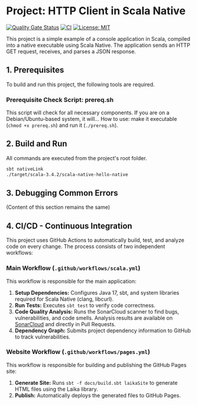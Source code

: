 # Project: HTTP Client in Scala Native
[![Quality Gate Status](https://sonarcloud.io/api/project_badges/measure?project=Goldmak_scala-native&metric=alert_status)](https://sonarcloud.io/summary/new_code?id=Goldmak_scala-native) [![CI](https://github.com/Goldmak/scala-native/actions/workflows/scala.yml/badge.svg)](https://github.com/Goldmak/scala-native/actions/workflows/scala.yml) [![License: MIT](https://img.shields.io/badge/License-MIT-yellow.svg)](https://opensource.org/licenses/MIT)

This project is a simple example of a console application in Scala, compiled into a native executable using Scala Native. The application sends an HTTP GET request, receives, and parses a JSON response.

## 1. Prerequisites
To build and run this project, the following tools are required.

### Prerequisite Check Script: prereq.sh
This script will check for all necessary components. If you are on a Debian/Ubuntu-based system, it will...
How to use: make it executable (`chmod +x prereq.sh`) and run it (`./prereq.sh`).

## 2. Build and Run
All commands are executed from the project's root folder.
```bash
sbt nativeLink
./target/scala-3.4.2/scala-native-hello-native
```

## 3. Debugging Common Errors
(Content of this section remains the same)

## 4. CI/CD - Continuous Integration
This project uses GitHub Actions to automatically build, test, and analyze code on every change. The process consists of two independent workflows:

### Main Workflow (`.github/workflows/scala.yml`)
This workflow is responsible for the main application:
1.  **Setup Dependencies:** Configures Java 17, sbt, and system libraries required for Scala Native (clang, libcurl).
2.  **Run Tests:** Executes `sbt test` to verify code correctness.
3.  **Code Quality Analysis:** Runs the SonarCloud scanner to find bugs, vulnerabilities, and code smells. Analysis results are available on [SonarCloud](https://sonarcloud.io/summary/new_code?id=Goldmak_scala-native) and directly in Pull Requests.
4.  **Dependency Graph:** Submits project dependency information to GitHub to track vulnerabilities.

### Website Workflow (`.github/workflows/pages.yml`)
This workflow is responsible for building and publishing the GitHub Pages site:
1.  **Generate Site:** Runs `sbt -f docs/build.sbt laikaSite` to generate HTML files using the Laika library.
2.  **Publish:** Automatically deploys the generated files to GitHub Pages.
